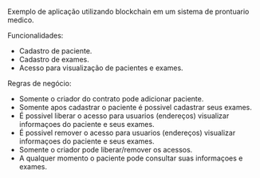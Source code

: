 Exemplo de aplicação utilizando blockchain em um sistema de prontuario medico.

Funcionalidades:
- Cadastro de paciente.
- Cadastro de exames.
- Acesso para visualização de pacientes e exames.

Regras de negócio:

- Somente o criador do contrato pode adicionar paciente.
- Somente apos cadastrar o paciente é possivel cadastrar seus exames.
- É possivel liberar o acesso para usuarios (endereços) visualizar informaçoes do paciente e seus exames.
- É possivel remover o acesso para usuarios (endereços) visualizar informaçoes do paciente e seus exames.
- Somente o criador pode liberar/remover os acessos.
- A qualquer momento o paciente pode consultar suas informaçoes e exames.
